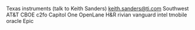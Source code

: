Texas instruments (talk to Keith Sanders) keith.sanders@ti.com
Southwest
AT&T
CBOE
c2fo
Capitol One
OpenLane
H&R
rivian
vanguard 
intel 
tmobile 
oracle
Epic
